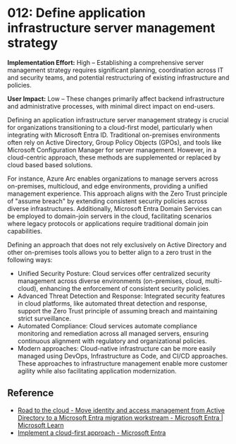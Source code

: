 # 012: Define application infrastructure server management strategy

**Implementation Effort:** High – Establishing a comprehensive server management strategy requires significant planning, coordination across IT and security teams, and potential restructuring of existing infrastructure and policies.

**User Impact:** Low – These changes primarily affect backend infrastructure and administrative processes, with minimal direct impact on end-users.

Defining an application infrastructure server management strategy is crucial for organizations transitioning to a cloud-first model, particularly when integrating with Microsoft Entra ID. Traditional on-premises environments often rely on Active Directory, Group Policy Objects (GPOs), and tools like Microsoft Configuration Manager for server management. However, in a cloud-centric approach, these methods are supplemented or replaced by cloud based based solutions.

For instance, Azure Arc enables organizations to manage servers across on-premises, multicloud, and edge environments, providing a unified management experience. This approach aligns with the Zero Trust principle of "assume breach" by extending consistent security policies across diverse infrastructures. Additionally, Microsoft Entra Domain Services can be employed to domain-join servers in the cloud, facilitating scenarios where legacy protocols or applications require traditional domain join capabilities.

Defining an approach that does not rely exclusively on Active Directory and other on-premises tools allows you to better align to a zero trust in the following ways:

* Unified Security Posture: Cloud services offer centralized security management across diverse environments (on-premises, cloud, multi-cloud), enhancing the enforcement of consistent security policies.
* Advanced Threat Detection and Response: Integrated security features in cloud platforms, like automated threat detection and response, support the Zero Trust principle of assuming breach and maintaining strict surveillance.
* Automated Compliance: Cloud services automate compliance monitoring and remediation across all managed servers, ensuring continuous alignment with regulatory and organizational policies.
* Modern approaches: Cloud-native infrastructure can be more easily managed using DevOps, Infrastructure as Code, and CI/CD approaches. These approaches to infrastructure management enable more customer agility while also facilitating application modernization.

## Reference

* [Road to the cloud - Move identity and access management from Active Directory to a Microsoft Entra migration workstream - Microsoft Entra | Microsoft Learn](https://learn.microsoft.com/en-us/entra/architecture/road-to-the-cloud-migrate#define-an-application-server-management-strategy)
* [Implement a cloud-first approach - Microsoft Entra](https://learn.microsoft.com/en-us/entra/architecture/road-to-the-cloud-implement)


